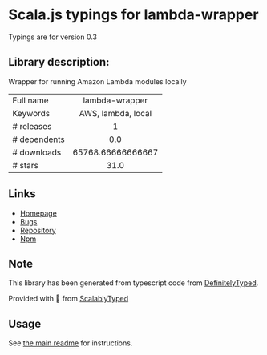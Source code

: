 
# Scala.js typings for lambda-wrapper

Typings are for version 0.3

## Library description:
Wrapper for running Amazon Lambda modules locally

|                    |                 |
| ------------------ | :-------------: |
| Full name          | lambda-wrapper |
| Keywords           | AWS, lambda, local |
| # releases         | 1 |
| # dependents       | 0.0 |
| # downloads        | 65768.66666666667 |
| # stars            | 31.0 |

## Links
- [Homepage](https://github.com/nordcloud/lambda-wrapper)
- [Bugs](https://github.com/nordcloud/lambda-wrapper/issues)
- [Repository](https://github.com/nordcloud/lambda-wrapper)
- [Npm](https://www.npmjs.com/package/lambda-wrapper)
    


## Note
This library has been generated from typescript code from [DefinitelyTyped](https://definitelytyped.org).

Provided with :purple_heart: from [ScalablyTyped](https://github.com/oyvindberg/ScalablyTyped)

## Usage
See [the main readme](../../readme.md) for instructions.


